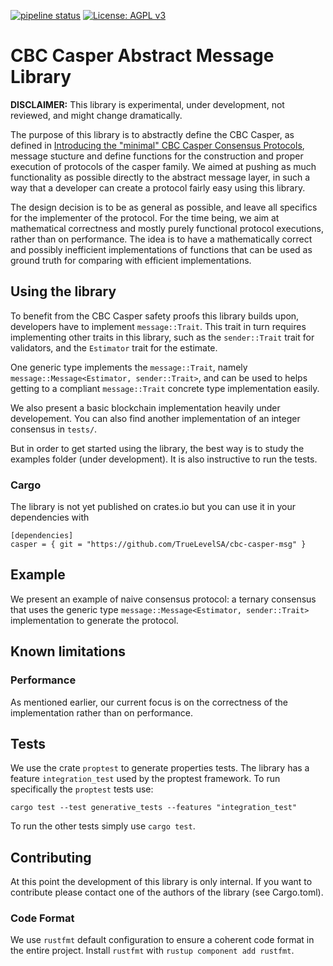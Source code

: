 [![pipeline status](https://gitlab.com/TrueLevel/casper/core-cbc/badges/master/pipeline.svg)](https://gitlab.com/TrueLevel/casper/core-cbc/commits/master) [![License: AGPL v3](https://img.shields.io/badge/License-AGPL%20v3-blue.svg)](https://www.gnu.org/licenses/agpl-3.0)

CBC Casper Abstract Message Library
===

**DISCLAIMER:** This library is experimental, under development, not reviewed,
and might change dramatically.

The purpose of this library is to abstractly define the CBC Casper, as defined
in [Introducing the "minimal" CBC Casper Consensus
Protocols](https://github.com/cbc-casper/cbc-casper-paper), message stucture and
define functions for the construction and proper execution of protocols of the
casper family. We aimed at pushing as much functionality as possible directly to
the abstract message layer, in such a way that a developer can create a protocol
fairly easy using this library.

The design decision is to be as general as possible, and leave all specifics for
the implementer of the protocol. For the time being, we aim at mathematical
correctness and mostly purely functional protocol executions, rather than on
performance. The idea is to have a mathematically correct and possibly
inefficient implementations of functions that can be used as ground truth for
comparing with efficient implementations.

## Using the library

To benefit from the CBC Casper safety proofs this library builds upon,
developers have to implement `message::Trait`. This trait in turn requires
implementing other traits in this library, such as the `sender::Trait` trait for
validators, and the `Estimator` trait for the estimate.

One generic type implements the `message::Trait`, namely
`message::Message<Estimator, sender::Trait>`, and can be used to helps getting to
a compliant `message::Trait` concrete type implementation easily.

We also present a basic blockchain implementation heavily under developement.
You can also find another implementation of an integer consensus in `tests/`.

But in order to get started using the library, the best way is to study the
examples folder (under development). It is also instructive to run the tests.

### Cargo

The library is not yet published on crates.io but you can use it in your
dependencies with

```
[dependencies]
casper = { git = "https://github.com/TrueLevelSA/cbc-casper-msg" }
```

## Example

We present an example of naive consensus protocol: a ternary consensus that uses
the generic type `message::Message<Estimator, sender::Trait>` implementation to
generate the protocol.

## Known limitations

### Performance

As mentioned earlier, our current focus is on the correctness of the
implementation rather than on performance.

## Tests

We use the crate `proptest` to generate properties tests. The library has a
feature `integration_test` used by the proptest framework. To run specifically
the `proptest` tests use:

```
cargo test --test generative_tests --features "integration_test"
```

To run the other tests simply use `cargo test`.

## Contributing

At this point the development of this library is only internal. If you want to
contribute please contact one of the authors of the library (see Cargo.toml).

### Code Format

We use `rustfmt` default configuration to ensure a coherent code format in the
entire project. Install `rustfmt` with `rustup component add rustfmt`.
